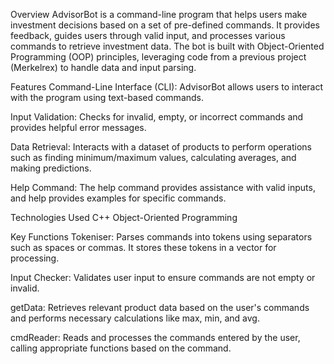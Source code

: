 Overview
AdvisorBot is a command-line program that helps users make investment decisions 
based on a set of pre-defined commands. It provides feedback, guides users through valid input, 
and processes various commands to retrieve investment data. 
The bot is built with Object-Oriented Programming (OOP) principles, 
leveraging code from a previous project (Merkelrex) to handle data and input parsing.


Features
Command-Line Interface (CLI): AdvisorBot allows users to interact with the program using text-based commands.

Input Validation: Checks for invalid, empty, or incorrect commands and provides helpful error messages.

Data Retrieval: Interacts with a dataset of products to perform operations 
such as finding minimum/maximum values, calculating averages, and making predictions.

Help Command: The help command provides assistance with valid inputs, 
and help<cmd> provides examples for specific commands.


Technologies Used
C++
Object-Oriented Programming


Key Functions
Tokeniser: Parses commands into tokens using separators such as spaces or commas. It stores these tokens in a vector for processing.

Input Checker: Validates user input to ensure commands are not empty or invalid.

getData: Retrieves relevant product data based on the user's commands and performs necessary calculations like max, min, and avg.

cmdReader: Reads and processes the commands entered by the user, calling appropriate functions based on the command.
